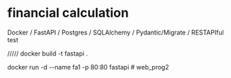 # financial calculation
Docker / FastAPI / Postgres /  SQLAlchemy / Pydantic/Migrate / RESTAPIful
 test


/////
docker build -t fastapi .

docker run -d --name fa1 -p 80:80 fastapi  # web_prog2
